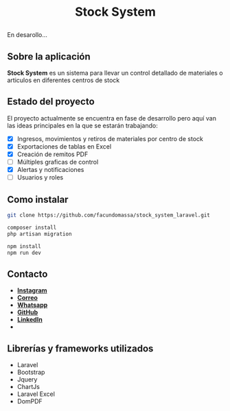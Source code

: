 # <p align="center">Stock System</p>
En desarollo...
## Sobre la aplicación
**Stock System** es un sistema para llevar un control detallado de materiales o articulos en diferentes centros de stock

## Estado del proyecto
El proyecto actualmente se encuentra en fase de desarrollo pero aquí van las ideas principales en la que se estarán trabajando:
 - [x] Ingresos, movimientos y retiros de materiales por centro de stock
 - [X] Exportaciones de tablas en Excel
 - [x] Creación de remitos PDF
 - [ ] Múltiples graficas de control
 - [x] Alertas y notificaciones
 - [ ] Usuarios y roles

## Como instalar
```bash
git clone https://github.com/facundomassa/stock_system_laravel.git
```
```bash
composer install
php artisan migration
```
```bash
npm install
npm run dev
```
## Contacto
- **[Instagram](https://www.instagram.com/facu_massa1)**
- **[Correo](mailto:massafacundo11@gmail.com)**
- **[Whatsapp](https://wa.link/ctk5y4)**
- **[GitHub](https://github.com/facundomassa)**
- **[LinkedIn](https://www.linkedin.com/in/facundo-massa/)**
- 
## Librerías y frameworks utilizados
* Laravel
* Bootstrap
* Jquery
* ChartJs
* Laravel Excel
* DomPDF
